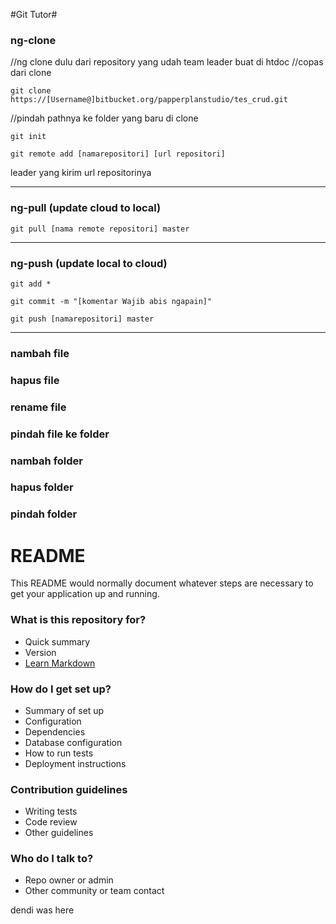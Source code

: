 #Git Tutor#

### ng-clone ###
//ng clone dulu dari repository yang udah team leader buat di htdoc
//copas dari clone

	git clone https://[Username@]bitbucket.org/papperplanstudio/tes_crud.git

//pindah pathnya ke folder yang baru di clone

	git init 			

	git remote add [namarepositori] [url repositori]
leader yang kirim url repositorinya

------------------------------------------------------------------------------
### ng-pull (update cloud to local) ### 

	git pull [nama remote repositori] master

------------------------------------------------------------------------------
### ng-push (update local to cloud) ### 

	git add *

	git commit -m "[komentar Wajib abis ngapain]"

	git push [namarepositori] master

-------------------------------------------------------------------------------
### nambah file ### 

### hapus file ###

### rename file ### 

### pindah file ke folder ###

### nambah folder ###

### hapus folder ###

### pindah folder ### 

# README #

This README would normally document whatever steps are necessary to get your application up and running.

### What is this repository for? ###

* Quick summary
* Version
* [Learn Markdown](https://bitbucket.org/tutorials/markdowndemo)

### How do I get set up? ###

* Summary of set up
* Configuration
* Dependencies
* Database configuration
* How to run tests
* Deployment instructions

### Contribution guidelines ###

* Writing tests
* Code review
* Other guidelines

### Who do I talk to? ###

* Repo owner or admin
* Other community or team contact

dendi was here